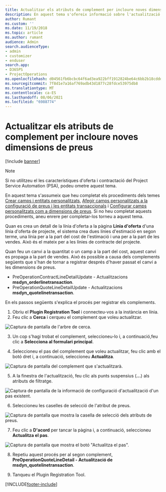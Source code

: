 ```yaml
---
title: Actualitzar els atributs de complement per incloure noves dimensions de preus
description: En aquest tema s'ofereix informació sobre l'actualització d'atributs de complement per a les dimensions de preus.
author: Rumant
ms.custom: ''
ms.date: 11/19/2018
ms.topic: article
ms.author: rumant
audience: Admin
search.audienceType:
- admin
- customizer
- enduser
search.app:
- D365PS
- ProjectOperations
ms.openlocfilehash: d04561fb6bcbc64f6ad3ea922bff1912824be64c6bb2b18cddd95e9b1b5c7850
ms.sourcegitcommit: 7f8d1e7a16af769adb43d1877c28fdce53975db8
ms.translationtype: MT
ms.contentlocale: ca-ES
ms.lasthandoff: 08/06/2021
ms.locfileid: "6988774"
---
```

# <a name="update-plug-in-attributes-to-include-new-pricing-dimensions"></a>Actualitzar els atributs de complement per incloure noves dimensions de preus

[!include [banner](../includes/psa-now-project-operations.md)]

> [!NOTE]
> Si no utilitzeu el les característiques d'oferta i contractació del Project Service Automation (PSA), podeu ometre aquest tema.

En aquest tema s'assumeix que heu completat els procediments dels temes [Crear camps i entitats personalitzats](create-custom-fields-entities.md), [Afegir camps personalitzats a la configuració de preus i les entitats transaccionals](field-references.md) i [Configurar camps personalitzats com a dimensions de preus](set-up-pricing-dimensions.md). Si no heu completat aquests procediments, aneu enrere per completar-los torneu a aquest tema.

Quan es crea un detall de la línia d'oferta a la pàgina **Línia d'oferta** d'una línia d'oferta de projecte, el sistema crea dues línies d'estimació en segon terme, una línia per a la part del cost de l'estimació i una per a la part de les vendes. Això és el mateix per a les línies de contracte del projecte.

Quan feu un canvi a la quantitat o un camp a la part del cost, aquest canvi es propaga a la part de vendes. Això és possible a causa dels complements següents que s'han de tornar a registrar després d'haver passat el canvi a les dimensions de preus.

- PreOperationContractLineDetailUpdate - Actualitzacions **msdyn_orderlinetransaction**.
- PreOperationQuoteLineDetailUpdate - Actualitzacions **msdyn_quotelinetransaction**.

En els passos següents s'explica el procés per registrar els complements.

1. Obriu el **Plugin Registration Tool** i connecteu-vos a la instància en línia.
2. Feu clic a **Cerca** i cerqueu el complement que voleu actualitzar.

 ![Captura de pantalla de l'arbre de cerca.](media/PRT-1.png)

3. Un cop s'hagi trobat el complement, seleccioneu-lo i, a continuació,feu clic a **Selecciona al formulari principal**.

4. Seleccioneu el pas del complement que voleu actualitzar, feu clic amb el botó dret i, a continuació, seleccioneu **Actualitza**.

 ![Captura de pantalla del complement que s'actualitzarà.](media/PRT-2.png)
 
5. A la finestra de l'actualització, feu clic als punts suspensius (**...**) als atributs de filtratge.

 ![Captura de pantalla de la informació de configuració d'actualització d'un pas existent.](media/PRT-3.png)
 
6. Seleccioneu les caselles de selecció de l'atribut de preus.

 ![Captura de pantalla que mostra la casella de selecció dels atributs de preus.](media/PRT-4.png)

7. Feu clic a **D'acord** per tancar la pàgina i, a continuació, seleccioneu **Actualitza el pas**.

 ![Captura de pantalla que mostra el botó "Actualitza el pas".](media/PRT-5.png)
 
8. Repetiu aquest procés per al segon complement, **PreOperationQuoteLineDetail - Actualització de msdyn_quotelinetransaction**.

9. Tanqueu el Plugin Registration Tool.



[!INCLUDE[footer-include](../includes/footer-banner.md)]